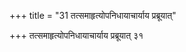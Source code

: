 +++
title = "31 तत्समाहृत्योपनिधायाचार्याय प्रब्रूयात्"

+++
तत्समाहृत्योपनिधायाचार्याय प्रब्रूयात् ३१